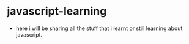 # javascript-learning

- here i will be sharing all the stuff that i learnt or still learning about javascript.
